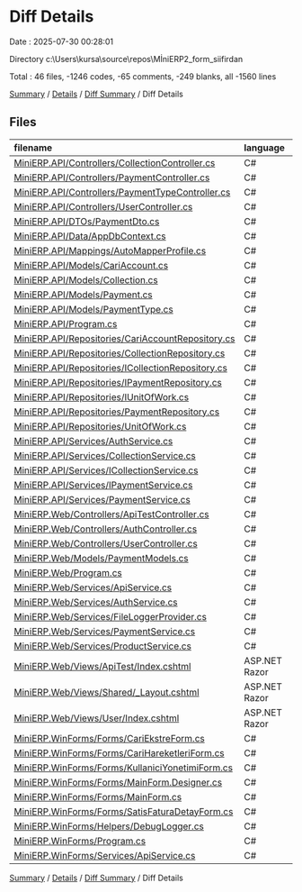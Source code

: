 # Diff Details

Date : 2025-07-30 00:28:01

Directory c:\\Users\\kursa\\source\\repos\\MİniERP2_form_siifirdan

Total : 46 files,  -1246 codes, -65 comments, -249 blanks, all -1560 lines

[Summary](results.md) / [Details](details.md) / [Diff Summary](diff.md) / Diff Details

## Files
| filename | language | code | comment | blank | total |
| :--- | :--- | ---: | ---: | ---: | ---: |
| [MiniERP.API/Controllers/CollectionController.cs](/MiniERP.API/Controllers/CollectionController.cs) | C# | -163 | -36 | -38 | -237 |
| [MiniERP.API/Controllers/PaymentController.cs](/MiniERP.API/Controllers/PaymentController.cs) | C# | -176 | -39 | -41 | -256 |
| [MiniERP.API/Controllers/PaymentTypeController.cs](/MiniERP.API/Controllers/PaymentTypeController.cs) | C# | -209 | -26 | -30 | -265 |
| [MiniERP.API/Controllers/UserController.cs](/MiniERP.API/Controllers/UserController.cs) | C# | 24 | 2 | 2 | 28 |
| [MiniERP.API/DTOs/PaymentDto.cs](/MiniERP.API/DTOs/PaymentDto.cs) | C# | -124 | 0 | -11 | -135 |
| [MiniERP.API/Data/AppDbContext.cs](/MiniERP.API/Data/AppDbContext.cs) | C# | -28 | 0 | -7 | -35 |
| [MiniERP.API/Mappings/AutoMapperProfile.cs](/MiniERP.API/Mappings/AutoMapperProfile.cs) | C# | -17 | -3 | -2 | -22 |
| [MiniERP.API/Models/CariAccount.cs](/MiniERP.API/Models/CariAccount.cs) | C# | -2 | 0 | 0 | -2 |
| [MiniERP.API/Models/Collection.cs](/MiniERP.API/Models/Collection.cs) | C# | -33 | -1 | -12 | -46 |
| [MiniERP.API/Models/Payment.cs](/MiniERP.API/Models/Payment.cs) | C# | -33 | -1 | -12 | -46 |
| [MiniERP.API/Models/PaymentType.cs](/MiniERP.API/Models/PaymentType.cs) | C# | -24 | -1 | -8 | -33 |
| [MiniERP.API/Program.cs](/MiniERP.API/Program.cs) | C# | -4 | 0 | 0 | -4 |
| [MiniERP.API/Repositories/CariAccountRepository.cs](/MiniERP.API/Repositories/CariAccountRepository.cs) | C# | -2 | 0 | 0 | -2 |
| [MiniERP.API/Repositories/CollectionRepository.cs](/MiniERP.API/Repositories/CollectionRepository.cs) | C# | -112 | 0 | -17 | -129 |
| [MiniERP.API/Repositories/ICollectionRepository.cs](/MiniERP.API/Repositories/ICollectionRepository.cs) | C# | -17 | 0 | -1 | -18 |
| [MiniERP.API/Repositories/IPaymentRepository.cs](/MiniERP.API/Repositories/IPaymentRepository.cs) | C# | -17 | 0 | -1 | -18 |
| [MiniERP.API/Repositories/IUnitOfWork.cs](/MiniERP.API/Repositories/IUnitOfWork.cs) | C# | -3 | 0 | 0 | -3 |
| [MiniERP.API/Repositories/PaymentRepository.cs](/MiniERP.API/Repositories/PaymentRepository.cs) | C# | -112 | 0 | -17 | -129 |
| [MiniERP.API/Repositories/UnitOfWork.cs](/MiniERP.API/Repositories/UnitOfWork.cs) | C# | -6 | 0 | 0 | -6 |
| [MiniERP.API/Services/AuthService.cs](/MiniERP.API/Services/AuthService.cs) | C# | 13 | 4 | 3 | 20 |
| [MiniERP.API/Services/CollectionService.cs](/MiniERP.API/Services/CollectionService.cs) | C# | -309 | -13 | -52 | -374 |
| [MiniERP.API/Services/ICollectionService.cs](/MiniERP.API/Services/ICollectionService.cs) | C# | -19 | 0 | -1 | -20 |
| [MiniERP.API/Services/IPaymentService.cs](/MiniERP.API/Services/IPaymentService.cs) | C# | -20 | 0 | -1 | -21 |
| [MiniERP.API/Services/PaymentService.cs](/MiniERP.API/Services/PaymentService.cs) | C# | -337 | -13 | -57 | -407 |
| [MiniERP.Web/Controllers/ApiTestController.cs](/MiniERP.Web/Controllers/ApiTestController.cs) | C# | 215 | 8 | 22 | 245 |
| [MiniERP.Web/Controllers/AuthController.cs](/MiniERP.Web/Controllers/AuthController.cs) | C# | 0 | 1 | 0 | 1 |
| [MiniERP.Web/Controllers/UserController.cs](/MiniERP.Web/Controllers/UserController.cs) | C# | 53 | 3 | 3 | 59 |
| [MiniERP.Web/Models/PaymentModels.cs](/MiniERP.Web/Models/PaymentModels.cs) | C# | -156 | 0 | -37 | -193 |
| [MiniERP.Web/Program.cs](/MiniERP.Web/Program.cs) | C# | 12 | 4 | 5 | 21 |
| [MiniERP.Web/Services/ApiService.cs](/MiniERP.Web/Services/ApiService.cs) | C# | 210 | 11 | 6 | 227 |
| [MiniERP.Web/Services/AuthService.cs](/MiniERP.Web/Services/AuthService.cs) | C# | 9 | 0 | 2 | 11 |
| [MiniERP.Web/Services/FileLoggerProvider.cs](/MiniERP.Web/Services/FileLoggerProvider.cs) | C# | 59 | 1 | 13 | 73 |
| [MiniERP.Web/Services/PaymentService.cs](/MiniERP.Web/Services/PaymentService.cs) | C# | -287 | -3 | -38 | -328 |
| [MiniERP.Web/Services/ProductService.cs](/MiniERP.Web/Services/ProductService.cs) | C# | 19 | 0 | 4 | 23 |
| [MiniERP.Web/Views/ApiTest/Index.cshtml](/MiniERP.Web/Views/ApiTest/Index.cshtml) | ASP.NET Razor | 90 | 0 | 11 | 101 |
| [MiniERP.Web/Views/Shared/\_Layout.cshtml](/MiniERP.Web/Views/Shared/_Layout.cshtml) | ASP.NET Razor | -27 | 0 | 1 | -26 |
| [MiniERP.Web/Views/User/Index.cshtml](/MiniERP.Web/Views/User/Index.cshtml) | ASP.NET Razor | 5 | 0 | 1 | 6 |
| [MiniERP.WinForms/Forms/CariEkstreForm.cs](/MiniERP.WinForms/Forms/CariEkstreForm.cs) | C# | 56 | 10 | 11 | 77 |
| [MiniERP.WinForms/Forms/CariHareketleriForm.cs](/MiniERP.WinForms/Forms/CariHareketleriForm.cs) | C# | 79 | 13 | 15 | 107 |
| [MiniERP.WinForms/Forms/KullaniciYonetimiForm.cs](/MiniERP.WinForms/Forms/KullaniciYonetimiForm.cs) | C# | 71 | 11 | 11 | 93 |
| [MiniERP.WinForms/Forms/MainForm.Designer.cs](/MiniERP.WinForms/Forms/MainForm.Designer.cs) | C# | -48 | -9 | 0 | -57 |
| [MiniERP.WinForms/Forms/MainForm.cs](/MiniERP.WinForms/Forms/MainForm.cs) | C# | -12 | 0 | -3 | -15 |
| [MiniERP.WinForms/Forms/SatisFaturaDetayForm.cs](/MiniERP.WinForms/Forms/SatisFaturaDetayForm.cs) | C# | 28 | 6 | 15 | 49 |
| [MiniERP.WinForms/Helpers/DebugLogger.cs](/MiniERP.WinForms/Helpers/DebugLogger.cs) | C# | 42 | 2 | 9 | 53 |
| [MiniERP.WinForms/Program.cs](/MiniERP.WinForms/Program.cs) | C# | 0 | 0 | -1 | -1 |
| [MiniERP.WinForms/Services/ApiService.cs](/MiniERP.WinForms/Services/ApiService.cs) | C# | 66 | 4 | 4 | 74 |

[Summary](results.md) / [Details](details.md) / [Diff Summary](diff.md) / Diff Details